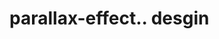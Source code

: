 # parallax-effect.. desgin                                                                                                                                                                                                                                                                                                                                                                                                                                       
